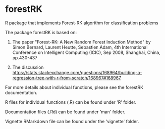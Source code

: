 # forestRK
R package that implements Forest-RK algorithm for classification problems

The package forestRK is based on:

  1. The paper "Forest-RK: A New Random Forest Induction Method" by Simon Bernard, Laurent Heutte, Sebastien Adam,
     4th International Conference on Intelligent Computing (ICIC), Sep 2008, Shanghai, China, pp.430-437
     
  2. The discussion 
  https://stats.stackexchange.com/questions/168964/building-a-regression-tree-with-r-from-scratch/168967#168967

For more details about individual functions, please see the forestRK documentation.

  R files for individual functions (.R) can be found under 'R' folder.
  
  Documentation files (.Rd) can be found under 'man' folder.
  
  Vignette RMarkdown file can be found under the 'vignette' folder.
